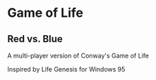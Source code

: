 # Game of Life # 
## Red vs. Blue ##
A multi-player version of Conway's Game of Life

Inspired by Life Genesis for Windows 95
